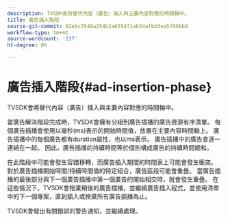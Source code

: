 ```yaml
---
description: TVSDK會將替代內容（廣告）插入與主要內容對應的時間軸中。
title: 廣告插入階段
source-git-commit: 02ebc3548a254b2a6554f1ab34afbb3ea5f09bb8
workflow-type: tm+mt
source-wordcount: '217'
ht-degree: 0%

---
```


# 廣告插入階段{#ad-insertion-phase}

TVSDK會將替代內容（廣告）插入與主要內容對應的時間軸中。

當廣告解決階段完成時，TVSDK會擁有分組到廣告插播的廣告資源有序清單。 每個廣告插播會使用以毫秒(ms)表示的開始時間值，放置在主要內容時間軸上。 廣告插播中的每個廣告都有duration屬性，也以ms表示。 廣告插播中的廣告會逐一連結在一起。 因此，廣告插播的持續時間等於個別構成廣告的持續時間總和。

在此階段中可能會發生容錯移轉，而廣告插入期間的時間表上可能會發生衝突。 對於廣告插播開始時間/持續時間值的特定組合，廣告區段可能會重疊。 當廣告插播的最後部分與下一個廣告插播中第一個廣告的開始相交時，就會發生重疊。 在這些情況下，TVSDK會捨棄稍後的廣告插播，並繼續廣告插入程式，並使用清單中的下一個專案，直到插入或捨棄所有廣告插播為止。

TVSDK會發出有關錯誤的警告通知，並繼續處理。
